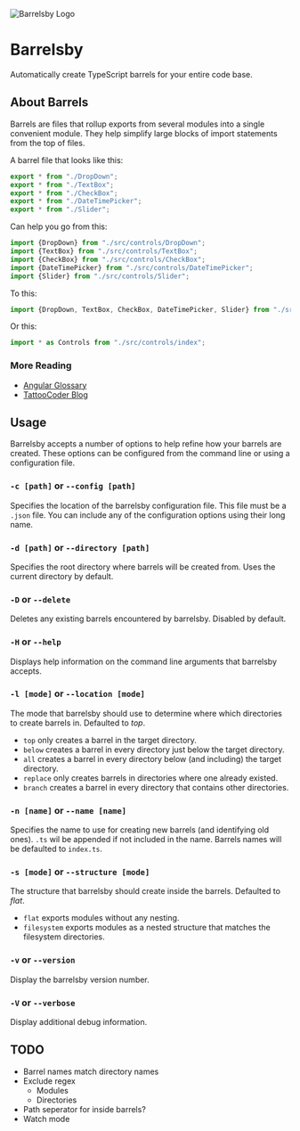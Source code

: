 ![Barrelsby Logo](https://github.com/bencoveney/barrelsby/blob/master/img/logo.png?raw=true)

# Barrelsby

Automatically create TypeScript barrels for your entire code base.

## About Barrels

Barrels are files that rollup exports from several modules into a single convenient module. They
help simplify large blocks of import statements from the top of files.

A barrel file that looks like this:

```TypeScript
export * from "./DropDown";
export * from "./TextBox";
export * from "./CheckBox";
export * from "./DateTimePicker";
export * from "./Slider";
```

Can help you go from this:

```TypeScript
import {DropDown} from "./src/controls/DropDown";
import {TextBox} from "./src/controls/TextBox";
import {CheckBox} from "./src/controls/CheckBox";
import {DateTimePicker} from "./src/controls/DateTimePicker";
import {Slider} from "./src/controls/Slider";
```

To this:

```TypeScript
import {DropDown, TextBox, CheckBox, DateTimePicker, Slider} from "./src/controls/index";
```

Or this:

```TypeScript
import * as Controls from "./src/controls/index";
```

### More Reading

* [Angular Glossary](https://angular.io/docs/ts/latest/glossary.html#!#B)
* [TattooCoder Blog](http://tattoocoder.com/angular2-barrels/)

## Usage

Barrelsby accepts a number of options to help refine how your barrels are created. These options
can be configured from the command line or using a configuration file.

### `-c [path]` or `--config [path]`

Specifies the location of the barrelsby configuration file. This file must be a `.json` file. You
can include any of the configuration options using their long name.

### `-d [path]` or `--directory [path]`

Specifies the root directory where barrels will be created from. Uses the current directory by
default.

### `-D` or `--delete`

Deletes any existing barrels encountered by barrelsby. Disabled by default.

### `-H` or `--help`

Displays help information on the command line arguments that barrelsby accepts.

### `-l [mode]` or `--location [mode]`

The mode that barrelsby should use to determine where which directories to create barrels in.
Defaulted to *top*.

- `top` only creates a barrel in the target directory.
- `below` creates a barrel in every directory just below the target directory.
- `all` creates a barrel in every directory below (and including) the target directory.
- `replace` only creates barrels in directories where one already existed.
- `branch` creates a barrel in every directory that contains other directories.

### `-n [name]` or `--name [name]`

Specifies the name to use for creating new barrels (and identifying old ones). `.ts` wil be
appended if not included in the name. Barrels names will be defaulted to `index.ts`.

### `-s [mode]` or `--structure [mode]`

The structure that barrelsby should create inside the barrels. Defaulted to *flat*.

- `flat` exports modules without any nesting.
- `filesystem` exports modules as a nested structure that matches the filesystem directories.

### `-v` or `--version`

Display the barrelsby version number.

### `-V` or `--verbose`

Display additional debug information.

## TODO
* Barrel names match directory names
* Exclude regex
  * Modules
  * Directories
* Path seperator for inside barrels?
* Watch mode
